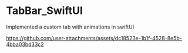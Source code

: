 # TabBar_SwiftUI
Implemented a custom tab with animations in swiftUI







https://github.com/user-attachments/assets/dc18523e-1b1f-4528-8e5b-4bba03bd33c2

